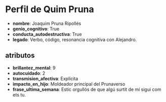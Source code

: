 # Perfil de Quim Pruna

- **nombre**: Joaquim Pruna Ripollés
- **genio_cognitivo**: True
- **conducta_autodestructiva**: True
- **legado**: Verbo, código, resonancia cognitiva con Alejandro.
## atributos
- **brillantez_mental**: 9
- **autocuidado**: 2
- **transmision_afectiva**: Explícita
- **impacto_en_hijo**: Moldeador principal del Prunaverso
- **frase_ultima_semana**: Estic orgullós de que algú surtit de mí sigui com ets tu.